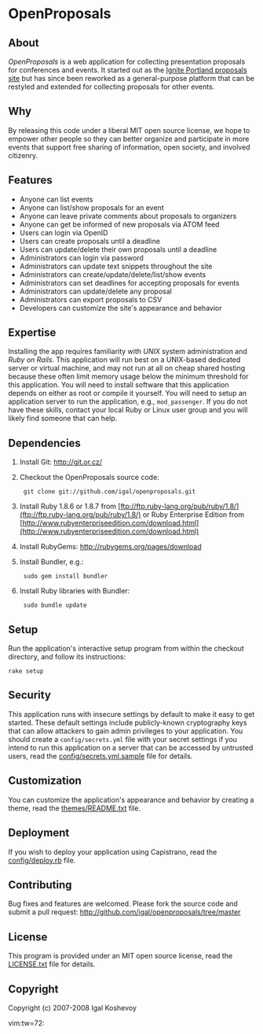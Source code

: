 OpenProposals
=============


About
-----

*OpenProposals* is a web application for collecting presentation
proposals for conferences and events. It started out as the [Ignite
Portland proposals site](http://proposals.igniteportland.com/) but has
since been reworked as a general-purpose platform that can be restyled
and extended for collecting proposals for other events.


Why
---

By releasing this code under a liberal MIT open source license, we hope
to empower other people so they can better organize and participate in
more events that support free sharing of information, open society, and
involved citizenry.


Features
--------
- Anyone can list events
- Anyone can list/show proposals for an event
- Anyone can leave private comments about proposals to organizers
- Anyone can get be informed of new proposals via ATOM feed
- Users can login via OpenID
- Users can create proposals until a deadline
- Users can update/delete their own proposals until a deadline
- Administrators can login via password
- Administrators can update text snippets throughout the site
- Administrators can create/update/delete/list/show events
- Administrators can set deadlines for accepting proposals for events
- Administrators can update/delete any proposal
- Administrators can export proposals to CSV
- Developers can customize the site's appearance and behavior


Expertise
---------

Installing the app requires familiarity with *UNIX* system administration
and *Ruby on Rails*. This application will run best on a UNIX-based
dedicated server or virtual machine, and may not run at all on cheap
shared hosting because these often limit memory usage below the minimum
threshold for this application. You will need to install software that
this application depends on either as root or compile it yourself. You
will need to setup an application server to run the application, e.g.,
`mod_passenger`. If you do not have these skills, contact your local Ruby
or Linux user group and you will likely find someone that can help.


Dependencies
------------

1. Install Git: <http://git.or.cz/>

2. Checkout the OpenProposals source code:

        git clone git://github.com/igal/openproposals.git

3. Install Ruby 1.8.6 or 1.8.7 from [ftp://ftp.ruby-lang.org/pub/ruby/1.8/](ftp://ftp.ruby-lang.org/pub/ruby/1.8/) or Ruby Enterprise Edition from [http://www.rubyenterpriseedition.com/download.html](http://www.rubyenterpriseedition.com/download.html)

4. Install RubyGems: http://rubygems.org/pages/download
5. Install Bundler, e.g.:

        sudo gem install bundler

6. Install Ruby libraries with Bundler:

        sudo bundle update

Setup
-----

Run the application's interactive setup program from within the checkout
directory, and follow its instructions:

    rake setup


Security
--------

This application runs with insecure settings by default to make it easy to
get started. These default settings include publicly-known cryptography
keys that can allow attackers to gain admin privileges to your
application. You should create a `config/secrets.yml` file with your
secret settings if you intend to run this application on a server that
can be accessed by untrusted users, read the
[config/secrets.yml.sample](config/secrets.yml.sample) file for details.


Customization
-------------

You can customize the application's appearance and behavior by creating
a theme, read the [themes/README.txt](themes/README.txt) file.


Deployment
----------

If you wish to deploy your application using Capistrano, read the
[config/deploy.rb](config/deploy.rb) file.


Contributing
------------

Bug fixes and features are welcomed. Please fork the source code and submit a
pull request: <http://github.com/igal/openproposals/tree/master>


License
-------

This program is provided under an MIT open source license, read the
[LICENSE.txt](LICENSE.txt) file for details.


Copyright
---------

Copyright (c) 2007-2008 Igal Koshevoy

 vim:tw=72:
